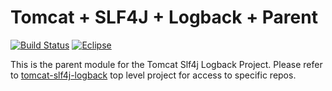 ﻿# Tomcat + SLF4J + Logback + Parent #

[![Build Status](https://travis-ci.org/tomcat-slf4j-logback/tomcat-slf4j-logback-parent.svg?branch=master)](https://travis-ci.org/tomcat-slf4j-logback/tomcat-slf4j-logback-parent)
[![Eclipse](https://img.shields.io/badge/license-Eclipse-blue.svg)](https://www.eclipse.org/legal/epl-v10.html)

This is the parent module for the Tomcat Slf4j Logback Project.  Please refer to [tomcat-slf4j-logback](https://github.com/tomcat-slf4j-logback) top level project for access to specific repos.
